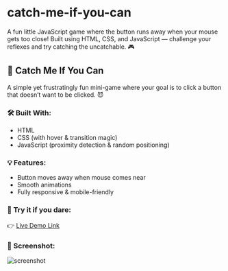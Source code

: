 # catch-me-if-you-can
A fun little JavaScript game where the button runs away when your mouse gets too close! Built using HTML, CSS, and JavaScript — challenge your reflexes and try catching the uncatchable. 🎮

## 🚀 Catch Me If You Can

A simple yet frustratingly fun mini-game where your goal is to click a button that doesn’t want to be clicked. 😈

### 🛠 Built With:
- HTML
- CSS (with hover & transition magic)
- JavaScript (proximity detection & random positioning)

### 💡 Features:
- Button moves away when mouse comes near
- Smooth animations
- Fully responsive & mobile-friendly

### 👾 Try it if you dare:
👉 [Live Demo Link](https://yourusername.github.io/catch-me-if-you-can)

### 📸 Screenshot:
![screenshot](./screenshot.png)

